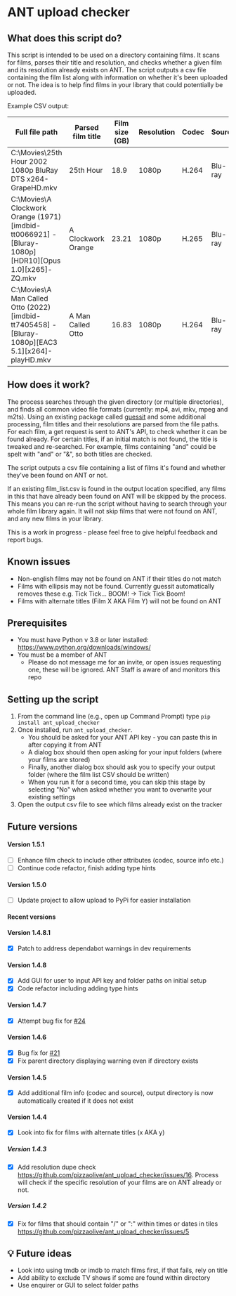 # ANT upload checker

## What does this script do?
This script is intended to be used on a directory containing films. It scans for films, parses their title and resolution, and checks whether a given film and its resolution already exists on ANT. The script outputs a csv file containing the film list along with information on whether it's been uploaded or not. The idea is to help find films in your library that could potentially be uploaded.

Example CSV output:

| Full file path                                                                                                                     | Parsed film title  | Film size (GB) | Resolution | Codec | Source  | Release group | Already on ANT?                   |
| ---------------------------------------------------------------------------------------------------------------------------------- | ------------------ | -------------- | ---------- | ----- | ------- | ------------- | --------------------------------- |
| C:\Movies\25th Hour 2002 1080p BluRay DTS x264-GrapeHD.mkv                                                     | 25th Hour          | 18.9           | 1080p      | H.264 | Blu-ray | GrapeHD       | Resolution already uploaded: link |
| C:\Movies\A Clockwork Orange (1971) [imdbid-tt0066921] - [Bluray-1080p][HDR10][Opus 1.0][x265]-ZQ.mkv | A Clockwork Orange | 23.21          | 1080p      | H.265 | Blu-ray | ZQ            | Resolution already uploaded: link |
| C:\Movies\A Man Called Otto (2022) [imdbid-tt7405458] - [Bluray-1080p][EAC3 5.1][x264]-playHD.mkv      | A Man Called Otto  | 16.83          | 1080p      | H.264 | Blu-ray | playHD        | Resolution already uploaded: link |
## How does it work?

The process searches through the given directory (or multiple directories), and finds all common video file formats (currently: mp4, avi, mkv, mpeg and m2ts). Using an existing package called [guessit](https://github.com/guessit-io/guessit) and some additional processing, film titles and their resolutions are parsed from the file paths. For each film, a get request is sent to ANT's API, to check whether it can be found already. For certain titles, if an initial match is not found, the title is tweaked and re-searched. For example, films containing "and" could be spelt with "and" or "&", so both titles are checked.

The script outputs a csv file containing a list of films it's found and whether they've been found on ANT or not.

If an existing film_list.csv is found in the output location specified, any films in this that have already been found on ANT will be skipped by the process. This means you can re-run the script without having to search through your whole film library again. It will not skip films that were not found on ANT, and any new films in your library.

This is a work in progress - please feel free to give helpful feedback and report bugs.

## Known issues
* Non-english films may not be found on ANT if their titles do not match
* Films with ellipsis may not be found. Currently guessit automatically removes these e.g. Tick Tick... BOOM! -> Tick Tick Boom!
* Films with alternate titles (Film X AKA Film Y) will not be found on ANT

## Prerequisites
* You must have Python v 3.8 or later installed: https://www.python.org/downloads/windows/
* You must be a member of ANT
    * Please do not message me for an invite, or open issues requesting one, these will be ignored. ANT Staff is aware of and monitors this repo

## Setting up the script
1. From the command line (e.g., open up Command Prompt) type `pip install ant_upload_checker`
2. Once installed, run `ant_upload_checker`. 
    * You should be asked for your ANT API key - you can paste this in after copying it from ANT
    * A dialog box should then open asking for your input folders (where your films are stored)
    * Finally, another dialog box should ask you to specify your output folder (where the film list CSV should be written)
    * When you run it for a second time, you can skip this stage by selecting "No" when asked whether you want to overwrite your existing settings
3. Open the output csv file to see which films already exist on the tracker


## Future versions
#### Version 1.5.1
- [ ] Enhance film check to include other attributes (codec, source info etc.)
- [ ] Continue code refactor, finish adding type hints

#### Version 1.5.0
- [ ] Update project to allow upload to PyPi for easier installation


#### Recent versions
#### Version 1.4.8.1
- [x] Patch to address dependabot warnings in dev requirements

#### Version 1.4.8
- [x] Add GUI for user to input API key and folder paths on initial setup
- [x] Code refactor including adding type hints

#### Version 1.4.7
- [x] Attempt bug fix for [#24](https://github.com/pizzaolive/ant_upload_checker/issues/24)

#### Version 1.4.6
- [x] Bug fix for [#21](https://github.com/pizzaolive/ant_upload_checker/issues/21)
- [x] Fix parent directory displaying warning even if directory exists

#### Version 1.4.5
- [x] Add additional film info (codec and source), output directory is now automatically created if it does not exist

#### Version 1.4.4
- [x] Look into fix for films with alternate titles (x AKA y)

##### Version 1.4.3
- [x] Add resolution dupe check https://github.com/pizzaolive/ant_upload_checker/issues/16. Process will check if the specific resolution of your films are on ANT already or not.

##### Version 1.4.2
- [x] Fix for films that should contain "/" or ":" within times or dates in tiles https://github.com/pizzaolive/ant_upload_checker/issues/5 


## :bulb: Future ideas 
* Look into using tmdb or imdb to match films first, if that fails, rely on title
* Add ability to exclude TV shows if some are found within directory
* Use enquirer or GUI to select folder paths



